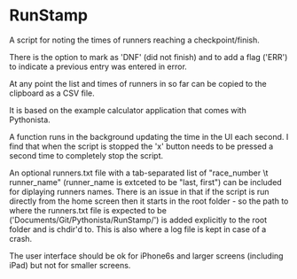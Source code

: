 # RunStamp

A script for noting the times of runners reaching a checkpoint/finish.

There is the option to mark as 'DNF' (did not finish) and to add a flag ('ERR') to indicate a previous entry was entered in error.

At any point the list and times of runners in so far can be copied to the clipboard as a CSV file.

It is based on the example calculator application that comes with Pythonista.

A function runs in the background updating the time in the UI each second. I find that when the script is stopped the 'x' button needs to be pressed a second time to completely stop the script.

An optional runners.txt file with a tab-separated list of "race_number \t runner_name" (runner_name is extceted to be "last, first") can be included for diplaying runners names.
There is an issue in that if the script is run directly from the home screen then it starts in the root folder - so the path to where the runners.txt file is expected to be ('Documents/Git/Pythonista/RunStamp/') is added explicitly to the root folder and is chdir'd to. This is also where a log file is kept in case of a crash.

The user interface should be ok for iPhone6s and larger screens (including iPad) but not for smaller screens.
